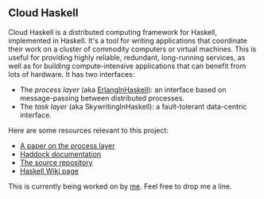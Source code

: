 ## Cloud Haskell


Cloud Haskell is a distributed computing framework for Haskell, implemented in Haskell. It's a tool for writing applications that coordinate their work on a cluster of commodity computers or virtual machines. This is useful for providing highly reliable, redundant, long-running services, as well as for building compute-intensive applications that can benefit from lots of hardware. It has two interfaces:

- The *process layer* (aka [ErlangInHaskell](erlang-in-haskell)): an interface based on message-passing between distributed processes.
- The *task layer* (aka SkywritingInHaskell): a fault-tolerant data-centric interface.


Here are some resources relevant to this project:

- [ A paper on the process layer](http://www.cl.cam.ac.uk/~jee36/remote.pdf)
- [ Haddock documentation](http://www.cl.cam.ac.uk/~jee36/remote/)
- [ The source repository](http://github.com/jepst/CloudHaskell)
- [ Haskell Wiki page](http://www.haskell.org/haskellwiki/GHC/CloudAndHPCHaskell)


This is currently being worked on by [ me](http://www.cl.cam.ac.uk/~jee36/jee36.html). Feel free to drop me a line.
